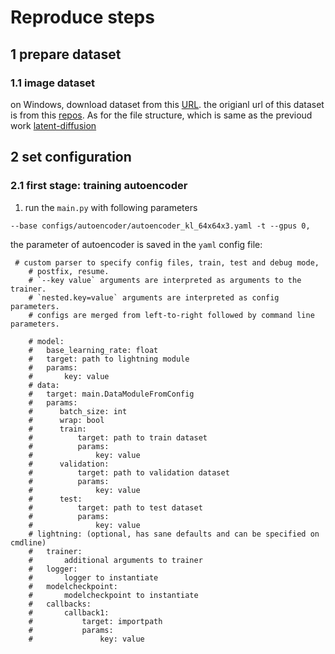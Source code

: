 # Reproduce steps
## 1 prepare dataset
### 1.1 image dataset
on Windows, download dataset from this [URL](https://drive.google.com/file/d/17CwkBPtSX92PYz_XMLGxxjjavw_DeeuL/view?usp=sharing). the origianl url of this dataset is from this [repos](https://github.com/fastai/imagenette). As for the file structure, which is same as the previoud work [latent-diffusion](https://github.com/CompVis/latent-diffusion)

## 2 set configuration
### 2.1 first stage: training autoencoder
1. run the `main.py` with following parameters
```
--base configs/autoencoder/autoencoder_kl_64x64x3.yaml -t --gpus 0,
```
the parameter of autoencoder is saved in the `yaml` config file:
```
 # custom parser to specify config files, train, test and debug mode,
    # postfix, resume.
    # `--key value` arguments are interpreted as arguments to the trainer.
    # `nested.key=value` arguments are interpreted as config parameters.
    # configs are merged from left-to-right followed by command line parameters.

    # model:
    #   base_learning_rate: float
    #   target: path to lightning module
    #   params:
    #       key: value
    # data:
    #   target: main.DataModuleFromConfig
    #   params:
    #      batch_size: int
    #      wrap: bool
    #      train:
    #          target: path to train dataset
    #          params:
    #              key: value
    #      validation:
    #          target: path to validation dataset
    #          params:
    #              key: value
    #      test:
    #          target: path to test dataset
    #          params:
    #              key: value
    # lightning: (optional, has sane defaults and can be specified on cmdline)
    #   trainer:
    #       additional arguments to trainer
    #   logger:
    #       logger to instantiate
    #   modelcheckpoint:
    #       modelcheckpoint to instantiate
    #   callbacks:
    #       callback1:
    #           target: importpath
    #           params:
    #               key: value
```
